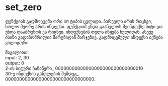 # set_zero
ფუნქციას გადმოეცემა ორი int ტიპის ცვლადი. პირველი არის რიცხვი, ხოლო მეორე არის ინდექსი. ფუნქციამ უნდა გაანულოს მეინდექსე ბიტი და უნდა დააბრუნოს ეს რიცხვი. ინდექსების თვლა იწყება ნულიდან. ასევე ისინი გადანომრილია მარცნიდან მარჯვნივ. გადმოცემული ინდექსი იქნება ვალიდური.

მაგალითი:  
input: 2, 30  
output: 0  
2-ის ბიტური ჩანაწერი_ 00000000000000000000000000000010  
30-ე ინდექსის განულების შემდეგ_ 00000000000000000000000000000000.
